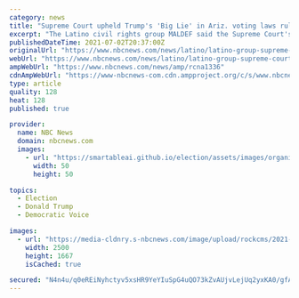 ```yaml
---
category: news
title: "Supreme Court upheld Trump's 'Big Lie' in Ariz. voting laws ruling, Latino group says"
excerpt: "The Latino civil rights group MALDEF said the Supreme Court's decision upholding Arizona voting restrictions accepted the false narrative of voter fraud."
publishedDateTime: 2021-07-02T20:37:00Z
originalUrl: "https://www.nbcnews.com/news/latino/latino-group-supreme-court-upheld-trumps-big-lie-ariz-voting-laws-ruli-rcna1336"
webUrl: "https://www.nbcnews.com/news/latino/latino-group-supreme-court-upheld-trumps-big-lie-ariz-voting-laws-ruli-rcna1336"
ampWebUrl: "https://www.nbcnews.com/news/amp/rcna1336"
cdnAmpWebUrl: "https://www-nbcnews-com.cdn.ampproject.org/c/s/www.nbcnews.com/news/amp/rcna1336"
type: article
quality: 128
heat: 128
published: true

provider:
  name: NBC News
  domain: nbcnews.com
  images:
    - url: "https://smartableai.github.io/election/assets/images/organizations/nbcnews.com-50x50.jpg"
      width: 50
      height: 50

topics:
  - Election
  - Donald Trump
  - Democratic Voice

images:
  - url: "https://media-cldnry.s-nbcnews.com/image/upload/rockcms/2021-07/210702-one-time-use-arizona-vote-se-102p-9967b4.jpg"
    width: 2500
    height: 1667
    isCached: true

secured: "N4n4u/q0eREiNyhctyv5xsHR9YeYIuSpG4uQO73kZvAUjvLejUq2yxKA0/gfACPada7DePKIfITADm5zZUrNI9MlD+CYNl56+usQCWg42Ea9R1XnRD5snr1DGPbtWlTIUZXT9elvKLTHRzReVhl0eUNHYNEIr+/iet5/O4Pym2PTSj01NrNinGBUpRBaH8btcDfKzx8ffZKqw/hQbGl56dk6KD1acH3ObYlvLZx3exPKji89RB+C45Xj+dAUWGSjfKklHDLV3FcGY8sMGgMfrjfMBMRIT8+4bpl+aT6LOFb8DIvm/ZIfzIG+JyCDP1sgjHR3W/XtTcfKv2yXYVDI8AYbGGyxOeOO08j/RIXcQCs=;SQB2BJgGi0TCJm/cqWGrOg=="
---
```



